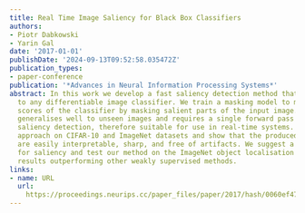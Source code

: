 ```yaml
---
title: Real Time Image Saliency for Black Box Classifiers
authors:
- Piotr Dabkowski
- Yarin Gal
date: '2017-01-01'
publishDate: '2024-09-13T09:52:58.035472Z'
publication_types:
- paper-conference
publication: '*Advances in Neural Information Processing Systems*'
abstract: In this work we develop a fast saliency detection method that can be applied
  to any differentiable image classifier. We train a masking model to manipulate the
  scores of the classifier by masking salient parts of the input image. Our model
  generalises well to unseen images and requires a single forward pass to perform
  saliency detection, therefore suitable for use in real-time systems. We test our
  approach on CIFAR-10 and ImageNet datasets and show that the produced saliency maps
  are easily interpretable, sharp, and free of artifacts. We suggest a new metric
  for saliency and test our method on the ImageNet object localisation task. We achieve
  results outperforming other weakly supervised methods.
links:
- name: URL
  url: 
    https://proceedings.neurips.cc/paper_files/paper/2017/hash/0060ef47b12160b9198302ebdb144dcf-Abstract.html
---
```

